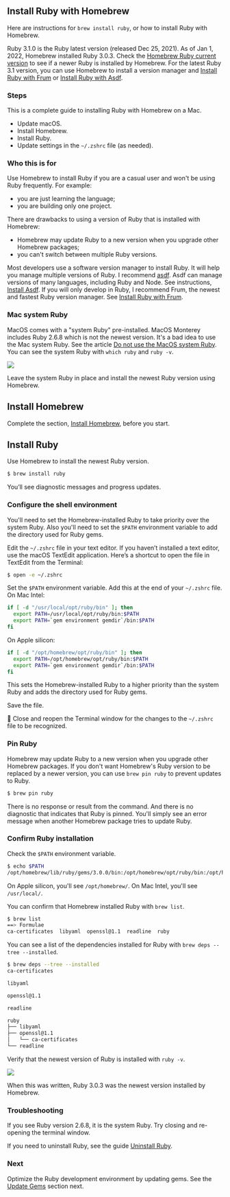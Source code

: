 ## Install Ruby with Homebrew

Here are instructions for `brew install ruby`, or how to install Ruby with Homebrew.

Ruby 3.1.0 is the Ruby latest version (released Dec 25, 2021). As of Jan 1, 2022, Homebrew installed Ruby 3.0.3. Check the [Homebrew Ruby current version](https://formulae.brew.sh/formula/ruby) to see if a newer Ruby is installed by Homebrew. For the latest Ruby 3.1 version, you can use Homebrew to install a version manager and [Install Ruby with Frum](/ruby/14.html) or [Install Ruby with Asdf](/ruby/6.html).

### Steps

This is a complete guide to installing Ruby with Homebrew on a Mac.
- Update macOS.
- Install Homebrew.
- Install Ruby.
- Update settings in the `~/.zshrc` file (as needed).

### Who this is for

Use Homebrew to install Ruby if you are a casual user and won't be using Ruby frequently. For example:
- you are just learning the language;
- you are building only one project.

There are drawbacks to using a version of Ruby that is installed with Homebrew:
- Homebrew may update Ruby to a new version when you upgrade other Homebrew packages;
- you can't switch between multiple Ruby versions.

Most developers use a software version manager to install Ruby. It will help you manage multiple versions of Ruby. I recommend [asdf](https://asdf-vm.com/). Asdf can manage versions of many languages, including Ruby and Node. See instructions, [Install Asdf](/ruby/5.html). If you will only develop in Ruby, I recommend Frum, the newest and fastest Ruby version manager. See [Install Ruby with Frum](/ruby/14.html).

### Mac system Ruby

MacOS comes with a "system Ruby" pre-installed. MacOS Monterey includes Ruby 2.6.8 which is not the newest version. It's a bad idea to use the Mac system Ruby. See the article [Do not use the MacOS system Ruby](/faq/do-not-use-mac-system-ruby/index.html). You can see the system Ruby with `which ruby` and `ruby -v`.

![](/assets/images/ruby/macos-system-ruby.png)

Leave the system Ruby in place and install the newest Ruby version using Homebrew.

## Install Homebrew

Complete the section, [Install Homebrew](/ruby/3.html), before you start.

## Install Ruby

Use Homebrew to install the newest Ruby version.

```bash
$ brew install ruby
```

You’ll see diagnostic messages and progress updates.

### Configure the shell environment

You'll need to set the Homebrew-installed Ruby to take priority over the system Ruby. Also you'll need to set the `$PATH` environment variable to add the directory used for Ruby gems.

Edit the `~/.zshrc` file in your text editor. If you haven’t installed a text editor, use the macOS TextEdit application. Here’s a shortcut to open the file in TextEdit from the Terminal:

```bash
$ open -e ~/.zshrc
```

Set the `$PATH` environment variable. Add this at the end of your `~/.zshrc` file. On Mac Intel:

```bash
if [ -d "/usr/local/opt/ruby/bin" ]; then
  export PATH=/usr/local/opt/ruby/bin:$PATH
  export PATH=`gem environment gemdir`/bin:$PATH
fi
```

On Apple silicon:

```bash
if [ -d "/opt/homebrew/opt/ruby/bin" ]; then
  export PATH=/opt/homebrew/opt/ruby/bin:$PATH
  export PATH=`gem environment gemdir`/bin:$PATH
fi
```

This sets the Homebrew-installed Ruby to a higher priority than the system Ruby and adds the directory used for Ruby gems.

Save the file.

🚩 Close and reopen the Terminal window for the changes to the `~/.zshrc` file to be recognized.

### Pin Ruby

Homebrew may update Ruby to a new version when you upgrade other Homebrew packages. If you don't want Homebrew's Ruby version to be replaced by a newer version, you can use `brew pin ruby` to prevent updates to Ruby.

```bash
$ brew pin ruby
```

There is no response or result from the command. And there is no diagnostic that indicates that Ruby is pinned. You'll simply see an error message when another Homebrew package tries to update Ruby.

### Confirm Ruby installation

Check the `$PATH` environment variable.

 ```bash
 $ echo $PATH
 /opt/homebrew/lib/ruby/gems/3.0.0/bin:/opt/homebrew/opt/ruby/bin:/opt/homebrew/bin:/opt/homebrew/sbin:/usr/local/bin:/usr/bin:/bin:/usr/sbin:/sbin
 ```

On Apple silicon, you'll see `/opt/homebrew/`. On Mac Intel, you'll see `/usr/local/`.

You can confirm that Homebrew installed Ruby with `brew list`.

```bash
$ brew list
==> Formulae
ca-certificates  libyaml  openssl@1.1  readline  ruby
```

You can see a list of the dependencies installed for Ruby with `brew deps --tree --installed`.

```bash
$ brew deps --tree --installed
ca-certificates

libyaml

openssl@1.1

readline

ruby
├── libyaml
├── openssl@1.1
│   └── ca-certificates
└── readline
```

Verify that the newest version of Ruby is installed with `ruby -v`.

![](/assets/images/ruby/verify-ruby-install.png)

When this was written, Ruby 3.0.3 was the newest version installed by Homebrew.

### Troubleshooting

If you see Ruby version 2.6.8, it is the system Ruby. Try closing and re-opening the terminal window.

If you need to uninstall Ruby, see the guide [Uninstall Ruby](/ruby/9.html).

### Next

Optimize the Ruby development environment by updating gems. See the [Update Gems](/ruby/7.html) section next.

